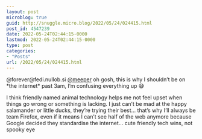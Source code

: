 ```yaml
---
layout: post
microblog: true
guid: http://snuggle.micro.blog/2022/05/24/024415.html
post_id: 4547239
date: 2022-05-24T02:44:15-0000
lastmod: 2022-05-24T02:44:15-0000
type: post
categories:
- "Posts"
url: /2022/05/24/024415.html
---
```

<p>@forever@fedi.nullob.si <span class="h-card" translate="no"><a href="https://outerheaven.club/users/meeper" class="u-url mention">@<span>meeper</span></a></span> oh gosh, this is why I shouldn’t be on *the internet* past 3am, I’m confusing everything up 😅 </p><p>I think friendly named animal technology helps me not feel upset when things go wrong or something is lacking. I just can’t be mad at the happy salamander or little ducks, they’re trying their best… that’s why I’ll always be team Firefox, even if it means I can’t see half of the web anymore because Google decided they standardise the internet… cute friendly tech wins, not spooky eye</p>
